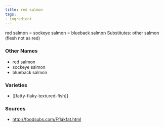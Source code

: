 ```yaml
---
title: red salmon
tags:
- ingredient
---
```

red salmon = sockeye salmon = blueback salmon Substitutes: other salmon (flesh not as red)

### Other Names

* red salmon
* sockeye salmon
* blueback salmon

### Varieties

* [[fatty-flaky-textured-fish]]

### Sources
* http://foodsubs.com/Fflakfat.html
